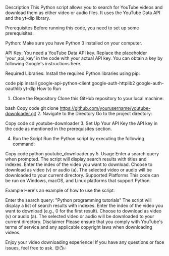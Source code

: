 
Description
This Python script allows you to search for YouTube videos and download them as either video or audio files. It uses the YouTube Data API and the yt-dlp library.

Prerequisites
Before running this code, you need to set up some prerequisites:

Python: Make sure you have Python 3 installed on your computer.

API Key: You need a YouTube Data API key. Replace the placeholder 'your_api_key' in the code with your actual API key. You can obtain a key by following Google's instructions here.

Required Libraries: Install the required Python libraries using pip:

code
pip install google-api-python-client google-auth-httplib2 google-auth-oauthlib yt-dlp
How to Run
1. Clone the Repository
Clone this GitHub repository to your local machine:

bash
Copy code
git clone https://github.com/yourusername/youtube-downloader.git
2. Navigate to the Directory
   Go to the project directory:


 Copy code
 cd youtube-downloader
3. Set Up Your API Key
  the API key in the code as mentioned in the prerequisites section.

4. Run the Script
Run the Python script by executing the following command:

Copy code
python youtube_downloader.py
5. Usage
Enter a search query when prompted.
The script will display search results with titles and indexes.
Enter the index of the video you want to download.
Choose to download as video (v) or audio (a).
The selected video or audio will be downloaded to your current directory.
Supported Platforms
This code can be run on Windows, macOS, and Linux platforms that support Python.

Example
Here's an example of how to use the script:

Enter the search query: "Python programming tutorials"
The script will display a list of search results with indexes.
Enter the index of the video you want to download (e.g., 0 for the first result).
Choose to download as video (v) or audio (a).
The selected video or audio will be downloaded to your current directory.
Disclaimer
Please ensure that you comply with YouTube's terms of service and any applicable copyright laws when downloading videos.

Enjoy your video downloading experience! If you have any questions or face issues, feel free to ask. 😊📺🎶



